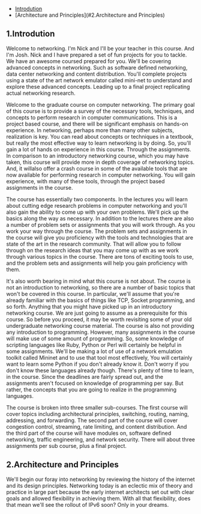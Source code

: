 * [Introdution](#1.Introdution)
* [Architecture and Principles](#2.Architecture and Principles)

## 1.Introdution

Welcome to networking. I'm Nick and I'll be your teacher in this course. And I'm Josh. Nick and I have prepared a set of fun projects for you to tackle. We have an awesome coursed prepared for you. We'll be covering advanced concepts in networking. Such as software defined networking, data center networking and content distribution. You'll complete projects using a state of the art network emulator called mini-net to understand and explore these advanced concepts. Leading up to a final project replicating actual networking research.

Welcome to the graduate course on computer networking. The primary goal of this course is to provide a survey of the necessary tools, techniques, and concepts to perform research in computer communications. This is a project based course, and there will be significant emphasis on hands-on experience. In networking, perhaps more than many other subjects, realization is key. You can read about concepts or techniques in a textbook, but really the most effective way to learn networking is by doing. So, you'll gain a lot of hands on experience in this course. Through the assignments. In comparison to an introductory networking course, which you may have taken, this course will provide more in depth coverage of networking topics. And, it willalso offer a crash course in some of the available tools that are now available for performing research in computer networking. You will gain experience, with many of these tools, through the project based assignments in the course.

The course has essentially two components. In the lectures you will learn about cutting edge research problems in computer networking and you'll also gain the ability to come up with your own problems. We'll pick up the basics along the way as necessary. In addition to the lectures there are also a number of problem sets or assignments that you will work through. As you work your way through the course. The problem sets and assignments in the course will give you proficiency with the tools and technologies that are state of the art in the research community. That will allow you to follow through on the research ideas that you may come up with as we work through various topics in the course. There are tons of exciting tools to use, and the problem sets and assignments will help you gain proficiency with them.

It's also worth bearing in mind what this course is not about. The course is not an introduction to networking, so there are a number of basic topics that won't be covered in this course. In particular, we'll assume that you're already familiar with the basics of things like TCP, Socket programming, and so forth. Anything that you might have picked up in an introductory networking course. We are just going to assume as a prerequisite for this course. So before you proceed, it may be worth revisiting some of your old undergraduate networking course material. The course is also not providing any introduction to programming. However, many assignments in the course will make use of some amount of programming. So, some knowledge of scripting languages like Ruby, Python or Perl will certainly be helpful in some assignments. We'll be making a lot of use of a network emulation toolkit called Mininet and to use that tool most effectively, You will certainly want to learn some Python if you don't already know it. Don't worry if you don't know these languages already though. There's plenty of time to learn, in the course. Since the deadlines are fairly spread out, and the assignments aren't focused on knowledge of programming per say. But rather, the concepts that you are going to realize in the programming languages.

The course is broken into three smaller sub-courses. The first course will cover topics including architectural principles, switching, routing, naming, addressing, and forwarding. The second part of the course will cover congestion control, streaming, rate limiting, and content distribution. And the third part of the course will have modules on, software defined networking, traffic engineering, and network security. There will about three assignments per sub course, plus a final project.

## 2.Architecture and Principles

We'll begin our foray into networking by reviewing the history of the internet and its design principles. Networking today is an eclectic mix of theory and practice in large part because the early internet architects set out with clear goals and allowed flexibility in achieving them. With all that flexibility, does that mean we'll see the rollout of IPv6 soon? Only in your dreams.


